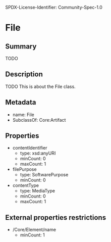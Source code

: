SPDX-License-Identifier: Community-Spec-1.0

# File

## Summary

TODO

## Description

TODO This is about the File class.

## Metadata

- name: File
- SubclassOf: Core:Artifact

## Properties

- contentIdentifier
  - type: xsd:anyURI
  - minCount: 0
  - maxCount: 1
- filePurpose
  - type: SoftwarePurpose
  - minCount: 0
- contentType
  - type: MediaType
  - minCount: 0
  - maxCount: 1

## External properties restrictions

- /Core/Element/name
  - minCount: 1

